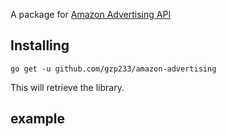 A package for [Amazon Advertising API](https://advertising.amazon.com/API/docs/en-us/)

## Installing
```shell script
go get -u github.com/gzp233/amazon-advertising
```

This will retrieve the library.

## example

```go

```

